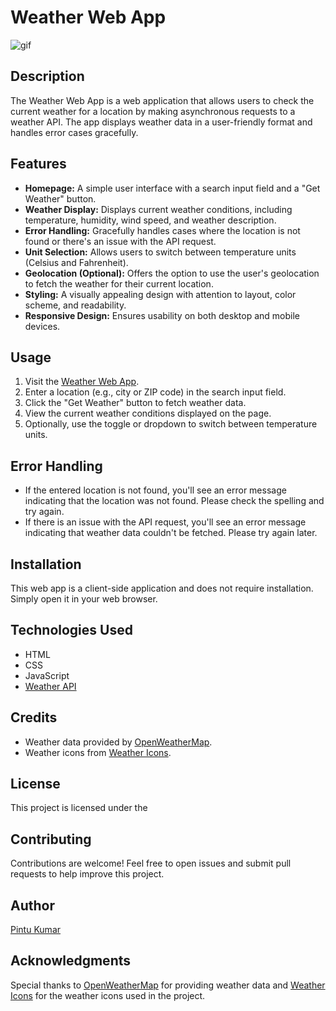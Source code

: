 # Weather Web App

<img src="Weather App.gif" alt="gif" style="">

## Description

The Weather Web App is a web application that allows users to check the current weather for a location by making asynchronous requests to a weather API. The app displays weather data in a user-friendly format and handles error cases gracefully.

## Features

- **Homepage:** A simple user interface with a search input field and a "Get Weather" button.
- **Weather Display:** Displays current weather conditions, including temperature, humidity, wind speed, and weather description.
- **Error Handling:** Gracefully handles cases where the location is not found or there's an issue with the API request.
- **Unit Selection:** Allows users to switch between temperature units (Celsius and Fahrenheit).
- **Geolocation (Optional):** Offers the option to use the user's geolocation to fetch the weather for their current location.
- **Styling:** A visually appealing design with attention to layout, color scheme, and readability.
- **Responsive Design:** Ensures usability on both desktop and mobile devices.

## Usage

1. Visit the [Weather Web App](https://example.com/weather-app).
2. Enter a location (e.g., city or ZIP code) in the search input field.
3. Click the "Get Weather" button to fetch weather data.
4. View the current weather conditions displayed on the page.
5. Optionally, use the toggle or dropdown to switch between temperature units.

## Error Handling

- If the entered location is not found, you'll see an error message indicating that the location was not found. Please check the spelling and try again.
- If there is an issue with the API request, you'll see an error message indicating that weather data couldn't be fetched. Please try again later.

## Installation

This web app is a client-side application and does not require installation. Simply open it in your web browser.

## Technologies Used

- HTML
- CSS
- JavaScript
- [Weather API](https://openweathermap.org/)

## Credits

- Weather data provided by [OpenWeatherMap](https://openweathermap.org/).
- Weather icons from [Weather Icons](https://erikflowers.github.io/weather-icons/).

## License

This project is licensed under the 

## Contributing

Contributions are welcome! Feel free to open issues and submit pull requests to help improve this project.

## Author

[Pintu Kumar](https://github.com/pintu544)

## Acknowledgments

Special thanks to [OpenWeatherMap](https://openweathermap.org/) for providing weather data and [Weather Icons](https://erikflowers.github.io/weather-icons/) for the weather icons used in the project.

